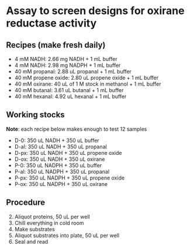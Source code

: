 Assay to screen designs for oxirane reductase activity
======================================================


Recipes (make fresh daily)
--------------------------

+ 4 mM NADH: 2.66 mg NADH + 1 mL buffer
+ 4 mM NADH: 2.98 mg NADPH + 1 mL buffer
+ 40 mM propanal: 2.88 uL propanal + 1 mL buffer 
+ 40 mM propene oxide: 2.80 uL propene oxide + 1 mL buffer
+ 40 mM oxirane: 40 uL of 1 M stock in methanol + 1 mL buffer
+ 40 mM butanal: 3.61 uL butanal + 1 mL buffer 
+ 40 mM hexanal: 4.92 uL hexanal + 1 mL buffer


Working stocks
--------------

**Note**: each recipe below makes enough to test 12 samples

+ D-0: 350 uL NADH + 350 uL buffer 
+ D-al: 350 uL NADH + 350 uL propanal 
+ D-px: 350 uL NADH + 350 uL propene oxide
+ D-ox: 350 uL NADH + 350 uL oxirane
+ P-0: 350 uL NADPH + 350 uL buffer 
+ P-al: 350 uL NADPH + 350 uL propanal 
+ P-px: 350 uL NADPH + 350 uL propene oxide
+ P-ox: 350 uL NADPH + 350 uL oxirane

Procedure
---------

2. Aliquot proteins, 50 uL per well 
3. Chill everything in cold room
4. Make substrates 
1. Aliquot substrates into plate, 50 uL per well 
3. Seal and read 
